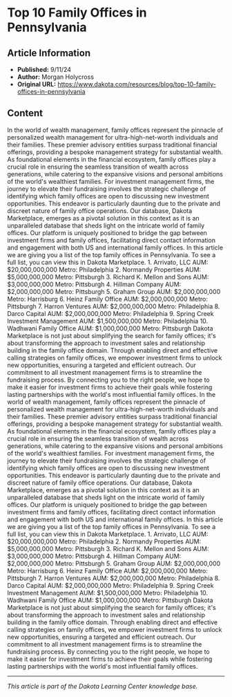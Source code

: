 # Top 10 Family Offices in Pennsylvania

## Article Information
- **Published:** 9/11/24
- **Author:** Morgan Holycross
- **Original URL:** https://www.dakota.com/resources/blog/top-10-family-offices-in-pennsylvania

## Content

In the world of wealth management, family offices represent the pinnacle of personalized wealth management for ultra-high-net-worth individuals and their families. These premier advisory entities surpass traditional financial offerings, providing a bespoke management strategy for substantial wealth. As foundational elements in the financial ecosystem, family offices play a crucial role in ensuring the seamless transition of wealth across generations, while catering to the expansive visions and personal ambitions of the world's wealthiest families. For investment management firms, the journey to elevate their fundraising involves the strategic challenge of identifying which family offices are open to discussing new investment opportunities. This endeavor is particularly daunting due to the private and discreet nature of family office operations. Our database, Dakota Marketplace, emerges as a pivotal solution in this context as it is an unparalleled database that sheds light on the intricate world of family offices. Our platform is uniquely positioned to bridge the gap between investment firms and family offices, facilitating direct contact information and engagement with both US and international family offices. In this article we are giving you a list of the top family offices in Pennsylvania. To see a full list, you can view this in Dakota Marketplace. 1. Arrivato, LLC AUM: $20,000,000,000 Metro: Philadelphia 2. Normandy Properties AUM: $5,000,000,000 Metro: Pittsburgh 3. Richard K. Mellon and Sons AUM: $3,000,000,000 Metro: Pittsburgh 4. Hillman Company AUM: $2,000,000,000 Metro: Pittsburgh 5. Graham Group AUM: $2,000,000,000 Metro: Harrisburg 6. Heinz Family Office AUM: $2,000,000,000 Metro: Pittsburgh 7. Harron Ventures AUM: $2,000,000,000 Metro: Philadelphia 8. Darco Capital AUM: $2,000,000,000 Metro: Philadelphia 9. Spring Creek Investment Management AUM: $1,500,000,000 Metro: Philadelphia 10. Wadhwani Family Office AUM: $1,000,000,000 Metro: Pittsburgh Dakota Marketplace is not just about simplifying the search for family offices; it's about transforming the approach to investment sales and relationship building in the family office domain. Through enabling direct and effective calling strategies on family offices, we empower investment firms to unlock new opportunities, ensuring a targeted and efficient outreach. Our commitment to all investment management firms is to streamline the fundraising process. By connecting you to the right people, we hope to make it easier for investment firms to achieve their goals while fostering lasting partnerships with the world's most influential family offices. In the world of wealth management, family offices represent the pinnacle of personalized wealth management for ultra-high-net-worth individuals and their families. These premier advisory entities surpass traditional financial offerings, providing a bespoke management strategy for substantial wealth. As foundational elements in the financial ecosystem, family offices play a crucial role in ensuring the seamless transition of wealth across generations, while catering to the expansive visions and personal ambitions of the world's wealthiest families. For investment management firms, the journey to elevate their fundraising involves the strategic challenge of identifying which family offices are open to discussing new investment opportunities. This endeavor is particularly daunting due to the private and discreet nature of family office operations. Our database, Dakota Marketplace, emerges as a pivotal solution in this context as it is an unparalleled database that sheds light on the intricate world of family offices. Our platform is uniquely positioned to bridge the gap between investment firms and family offices, facilitating direct contact information and engagement with both US and international family offices. In this article we are giving you a list of the top family offices in Pennsylvania. To see a full list, you can view this in Dakota Marketplace. 1. Arrivato, LLC AUM: $20,000,000,000 Metro: Philadelphia 2. Normandy Properties AUM: $5,000,000,000 Metro: Pittsburgh 3. Richard K. Mellon and Sons AUM: $3,000,000,000 Metro: Pittsburgh 4. Hillman Company AUM: $2,000,000,000 Metro: Pittsburgh 5. Graham Group AUM: $2,000,000,000 Metro: Harrisburg 6. Heinz Family Office AUM: $2,000,000,000 Metro: Pittsburgh 7. Harron Ventures AUM: $2,000,000,000 Metro: Philadelphia 8. Darco Capital AUM: $2,000,000,000 Metro: Philadelphia 9. Spring Creek Investment Management AUM: $1,500,000,000 Metro: Philadelphia 10. Wadhwani Family Office AUM: $1,000,000,000 Metro: Pittsburgh Dakota Marketplace is not just about simplifying the search for family offices; it's about transforming the approach to investment sales and relationship building in the family office domain. Through enabling direct and effective calling strategies on family offices, we empower investment firms to unlock new opportunities, ensuring a targeted and efficient outreach. Our commitment to all investment management firms is to streamline the fundraising process. By connecting you to the right people, we hope to make it easier for investment firms to achieve their goals while fostering lasting partnerships with the world's most influential family offices.

---

*This article is part of the Dakota Learning Center knowledge base.*